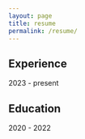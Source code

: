 ```yaml
---
layout: page
title: resume
permalink: /resume/
---
```


## Experience
2023 - present

## Education
2020 - 2022